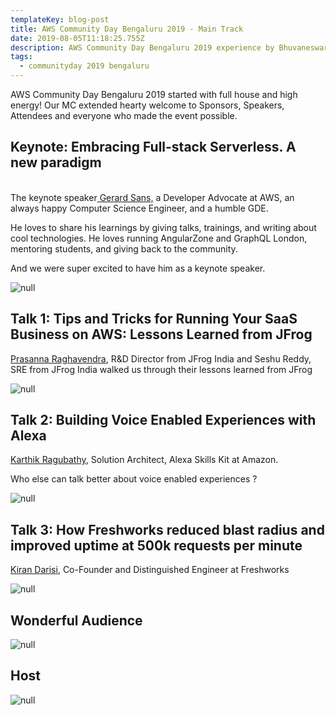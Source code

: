 ```yaml
---
templateKey: blog-post
title: AWS Community Day Bengaluru 2019 - Main Track
date: 2019-08-05T11:18:25.755Z
description: AWS Community Day Bengaluru 2019 experience by Bhuvaneswari Subramani
tags:
  - communityday 2019 bengaluru
---
```

AWS Community Day Bengaluru 2019 started with full house and high energy! Our MC extended hearty welcome to Sponsors, Speakers, Attendees and everyone who made the event possible.

## Keynote: Embracing Full-stack Serverless. A new paradigm

\
The keynote speaker[ Gerard Sans,](https://www.linkedin.com/in/gerard-sans/) a Developer Advocate at AWS, an always happy Computer Science Engineer, and a humble GDE.

He loves to share his learnings by giving talks, trainings, and writing about cool technologies. He loves running AngularZone and GraphQL London, mentoring students, and giving back to the community.

And we were super excited to have him as a keynote speaker.

![null](/img/main_track_1_gerard.png)

## 

## Talk 1: Tips and Tricks for Running Your SaaS Business on AWS: Lessons Learned from JFrog

[Prasanna Raghavendra](https://www.linkedin.com/in/prasannaraghavendra/), R&D Director from JFrog India and Seshu Reddy, SRE from JFrog India walked us through their lessons learned from JFrog

![null](/img/main_track_1_2ndtalk.png)

## Talk 2:  Building Voice Enabled Experiences with Alexa

[Karthik Ragubathy](https://www.linkedin.com/in/pkarthikr/), Solution Architect, Alexa Skills Kit at Amazon.

Who else can talk better about voice enabled experiences ?

![null](/img/main_track_1_karthik.png)

## Talk 3: How Freshworks reduced blast radius and improved uptime at 500k requests per minute

[Kiran Darisi](https://www.linkedin.com/in/kirandarisi/), Co-Founder and Distinguished Engineer at Freshworks

![null](/img/main_track_1_4.png)

## Wonderful Audience

![null](/img/audience_2019.png)

## Host

![null](/img/host.jpg)
